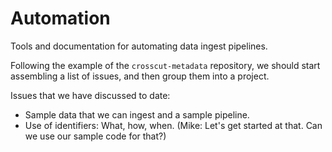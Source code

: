 # Automation
Tools and documentation for automating data ingest pipelines.

Following the example of the `crosscut-metadata` repository, we should start assembling a list of issues, and then group them into a project.

Issues that we have discussed to date:
* Sample data that we can ingest and a sample pipeline.
* Use of identifiers: What, how, when. (Mike: Let's get started at that. Can we use our sample code for that?)
